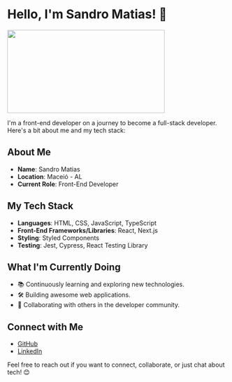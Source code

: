 # Hello, I'm Sandro Matias! 👋

<div>
<img height="190em" width="360em" src="https://github-readme-stats.vercel.app/api/top-langs/?username=sandromatiass&layout=compact&theme=codeSTACKr&border_radius=1em" />
</div>

I'm a front-end developer on a journey to become a full-stack developer. Here's a bit about me and my tech stack:

## About Me
- **Name**: Sandro Matias
- **Location**: Maceió - AL
- **Current Role**: Front-End Developer

## My Tech Stack
- **Languages**: HTML, CSS, JavaScript, TypeScript
- **Front-End Frameworks/Libraries**: React, Next.js
- **Styling**: Styled Components
- **Testing**: Jest, Cypress, React Testing Library

## What I'm Currently Doing
- 📚 Continuously learning and exploring new technologies.
- 🛠️ Building awesome web applications.
- 🔗 Collaborating with others in the developer community.

## Connect with Me
- [GitHub](https://github.com/sandromatiass)
- [LinkedIn](https://www.linkedin.com/in/sandro-matias)

Feel free to reach out if you want to connect, collaborate, or just chat about tech! 😊